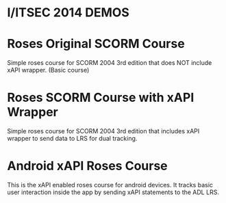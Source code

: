 I/ITSEC 2014 DEMOS
==================


Roses Original SCORM Course
===========================

Simple roses course for SCORM 2004 3rd edition that does NOT include xAPI wrapper. (Basic course)


Roses SCORM Course with xAPI Wrapper
=======================================

Simple roses course for SCORM 2004 3rd edition that includes xAPI wrapper to send data to LRS for dual tracking.


Android xAPI Roses Course
=========================

This is the xAPI enabled roses course for android devices. It tracks basic user interaction inside the app by sending xAPI statements to the ADL LRS.
